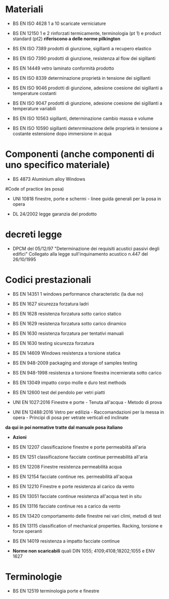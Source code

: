 # Materiali

- BS EN ISO 4628 1 a 10 scaricate verniciature

- BS EN 12150 1 e 2 rinforzati termicamente, terminologia (pt 1) e product standard (pt2) **riferiscono a delle norme pilkington**

- BS EN ISO 7389 prodotti di giunzione, sigillanti a recupero elastico

- BS EN ISO 7390 prodotti di giunzione, resistenza al flow dei sigillanti

- BS EN 14449 vetro laminato conformità prodotto

- BS EN ISO 8339 determinazione proprietà in tensione dei sigillanti

- BS EN ISO 9046 prodotti di giunzione, adesione coesione dei sigillanti a temperature costanti

- BS EN ISO 9047 prodotti di giunzione, adesione coesione dei sigillanti a temperature variabili

- BS EN ISO 10563 sigillanti, determinazione cambio massa e volume

- BS EN ISO 10590 sigillanti detenrminazione delle proprietà in tensione a costante estensione dopo immersione in acqua

# Componenti (anche componenti di uno specifico materiale)

- BS 4873 Aluminium alloy Windows


#Code of practice (es posa)

- UNI 10818 finestre, porte e schermi - linee guida generali per la posa in opera

- DL 24/2002 legge garanzia del prodotto

# decreti legge

- DPCM del 05/12/97 "Determinazione dei requisiti acustici passivi degli edifici" Collegato alla legge
sull'inquinamento acustico n.447 del 26/10/1995
# Codici prestazionali

- BS EN 14351 1 windows performance characteristic (la due no)

- BS EN 1627 sicurezza forzatura ladri

- BS EN 1628 resistenza forzatura sotto carico statico

- BS EN 1629 resistenza forzatura sotto carico dinamico

- BS EN 1630 resistenza forzatura per tentativi manuali

- BS EN 1630 testing sicurezza forzatura

- BS EN 14609 Windows resistenza a torsione statica

- BS EN 948-2009 packaging and storage of samples testing

- BS EN 948-1998  resistenza a torsione finestra incernierata sotto carico

- BS EN 13049 impatto corpo molle e duro test methods

- BS EN 12600 test del pendolo per vetri piatti

- UNI EN 1027:2016 Finestre e porte - Tenuta all'acqua - Metodo di prova

- UNI EN 12488:2016 Vetro per edilizia - Raccomandazioni per la messa in opera - Principi di posa per vetrate verticali ed inclinate

**da qui in poi normative tratte dal manuale posa italiano**

 - **Azioni**

- BS EN 12207 classificazione finestre e porte permeabiità all'aria

- BS EN 1251 classificazione facciate continue permeabilità all'aria

- BS EN 12208 Finestre resistenza permeabilità acqua

- BS EN 12154 facciate continue res. permeabilità all'acqua

- BS EN 12210 Finestre e porte resistenza al carico da vento

- BS EN 13051 facciate continue resistenza all'acqua test in situ

- BS EN 13116 facciate continue res a carico da vento

- BS EN 13420 comportamento delle finestre nei vari climi, metodi di test

- BS EN 13115 classification of mechanical properties. Racking, torsione e forze operanti

- BS EN 14019 resistenza a impatto facciate continue

- **Norme non scaricabili** quali DIN 1055; 4109;4108;18202;1055 e ENV 1627

# Terminologie

- BS EN 12519 terminologia porte e finestre

